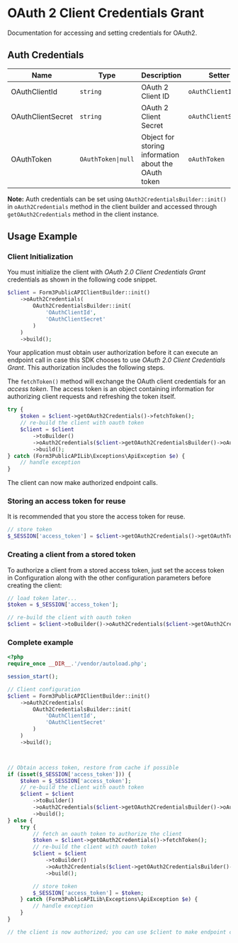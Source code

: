 
# OAuth 2 Client Credentials Grant



Documentation for accessing and setting credentials for OAuth2.

## Auth Credentials

| Name | Type | Description | Setter | Getter |
|  --- | --- | --- | --- | --- |
| OAuthClientId | `string` | OAuth 2 Client ID | `oAuthClientId` | `getOAuthClientId()` |
| OAuthClientSecret | `string` | OAuth 2 Client Secret | `oAuthClientSecret` | `getOAuthClientSecret()` |
| OAuthToken | `OAuthToken\|null` | Object for storing information about the OAuth token | `oAuthToken` | `getOAuthToken()` |



**Note:** Auth credentials can be set using `OAuth2CredentialsBuilder::init()` in `oAuth2Credentials` method in the client builder and accessed through `getOAuth2Credentials` method in the client instance.

## Usage Example

### Client Initialization

You must initialize the client with *OAuth 2.0 Client Credentials Grant* credentials as shown in the following code snippet.

```php
$client = Form3PublicAPIClientBuilder::init()
    ->oAuth2Credentials(
        OAuth2CredentialsBuilder::init(
            'OAuthClientId',
            'OAuthClientSecret'
        )
    )
    ->build();
```



Your application must obtain user authorization before it can execute an endpoint call in case this SDK chooses to use *OAuth 2.0 Client Credentials Grant*. This authorization includes the following steps.

The `fetchToken()` method will exchange the OAuth client credentials for an *access token*. The access token is an object containing information for authorizing client requests and refreshing the token itself.

```php
try {
    $token = $client->getOAuth2Credentials()->fetchToken();
    // re-build the client with oauth token
    $client = $client
        ->toBuilder()
        ->oAuth2Credentials($client->getOAuth2CredentialsBuilder()->oAuthToken($token))
        ->build();
} catch (Form3PublicAPILib\Exceptions\ApiException $e) {
    // handle exception
}
```

The client can now make authorized endpoint calls.

### Storing an access token for reuse

It is recommended that you store the access token for reuse.

```php
// store token
$_SESSION['access_token'] = $client->getOAuth2Credentials()->getOAuthToken();
```

### Creating a client from a stored token

To authorize a client from a stored access token, just set the access token in Configuration along with the other configuration parameters before creating the client:

```php
// load token later...
$token = $_SESSION['access_token'];

// re-build the client with oauth token
$client = $client->toBuilder()->oAuth2Credentials($client->getOAuth2CredentialsBuilder()->oAuthToken($token))->build();
```

### Complete example



```php
<?php
require_once __DIR__.'/vendor/autoload.php';

session_start();

// Client configuration
$client = Form3PublicAPIClientBuilder::init()
    ->oAuth2Credentials(
        OAuth2CredentialsBuilder::init(
            'OAuthClientId',
            'OAuthClientSecret'
        )
    )
    ->build();



// Obtain access token, restore from cache if possible
if (isset($_SESSION['access_token'])) {
    $token = $_SESSION['access_token'];
    // re-build the client with oauth token
    $client = $client
        ->toBuilder()
        ->oAuth2Credentials($client->getOAuth2CredentialsBuilder()->oAuthToken($token))
        ->build();
} else {
    try {
        // fetch an oauth token to authorize the client
        $token = $client->getOAuth2Credentials()->fetchToken();
        // re-build the client with oauth token
        $client = $client
            ->toBuilder()
            ->oAuth2Credentials($client->getOAuth2CredentialsBuilder()->oAuthToken($token))
            ->build();

        // store token
        $_SESSION['access_token'] = $token;
    } catch (Form3PublicAPILib\Exceptions\ApiException $e) {
        // handle exception
    }
}

// the client is now authorized; you can use $client to make endpoint calls
```


